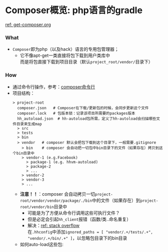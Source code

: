 # Composer概览: php语言的gradle  

[ref: get-composer.org](https://getcomposer.org/doc/01-basic-usage.md#composer-json-project-setup)

### What  
- `Composer`即为php（以及hack）语言的专用包管理器；  
  - 它不像apt-get一类直接将包下载到用户类库中   
    而是将包直接下载到项目目录（默认`project_root/vendor/`目录下）  
    
### How  
- 通过命令行操作，参考：[composer命令行](https://github.com/BoyanHou/Boyan-Hou-Software-Engineering-Notebook/blob/master/Hack%20%26%20HHVM/Composer/Composer%E5%91%BD%E4%BB%A4%E8%A1%8C.md)  
- 项目结构：  
  ```
  > project-root
    composer.json   # Composer在下载/更新包的时候，会同步更新这个文件
    composer.lock   # 包版本锁：记录该项目所需要的packages版本
    hh_autoload.json  # hh-autoload包所需，定义了hh-autoload会扫描哪些文件目录来生成map
    > src
    > tests
    > bin
    > vendor   # composer 默认会把包下载到这个目录下，一般需要.gitignore
      > bin    # composer 会自动把一切包中bin目录下的文件（如果存在）拷贝到这个bin目录中  
      > vendor-1 (e.g.Facebook)
        > package-1 (e.g. hhvm-autoload)
        > package-2
        > ...
      > vendor-2
      > vendor-3
      > ... 
  ```
  - **注意！！**：composer 会自动拷贝一切`project-root/vendor/vendor/package/./bin`中的文件（如果存在）到`project-root/vendor/bin`目录中  
    - 可能是为了方便从命令行调用这些可执行文件？  
    - 但是必定会引起`hh_client`报错（函数/类..命名重复）  
    - 解决：[ref: stack overflow](https://stackoverflow.com/questions/56641543/why-are-there-naming-collisions-in-composers-vendor-folder-between-bin-and-hh)  
      在`.hhconfig`中添加`ignored_paths = [ "vendor/.+/tests/.+", "vendor/.+/bin/.+" ]`，以忽略包目录下的bin目录  
  - 如何auto-load这些包:
    
  
